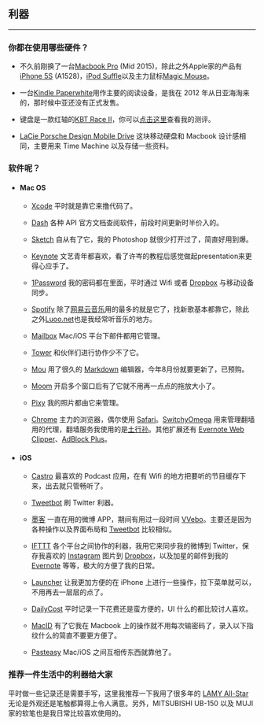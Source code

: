 ## 利器
----
### 你都在使用哪些硬件？

- 不久前刚换了一台[Macbook Pro](https://www.apple.com/macbook-pro/) (Mid 2015)，除此之外Apple家的产品有[iPhone 5S](http://www.apple.com/iphone-5s/specs/) (A1528)，[iPod Suffle](http://www.apple.com/ipod-shuffle/)以及主力鼠标[Magic Mouse](http://www.apple.com/magicmouse/)。

- 一台[Kindle Paperwhite](http://www.amazon.com/dp/B00I15SB16)用作主要的阅读设备，是我在 2012 年从日亚海淘来的，那时候中亚还没有正式发售。

- 键盘是一款红轴的[KBT Race Ⅱ](http://rabbitwebfactory.com/pages/kbt_race_2)，你可以[点击这里](http://unitpixel.com/archives/race2test.html)查看我的测评。

- [LaCie Porsche Design Mobile Drive](https://www.lacie.com/us/products/product.htm?id=10649) 这块移动硬盘和 Macbook 设计感相同，主要用来 Time Machine 以及存储一些资料。

### 软件呢？

- #### Mac OS

	- [Xcode](https://developer.apple.com/xcode/) 平时就是靠它来撸代码了。

	- [Dash](https://kapeli.com/dash) 各种 API 官方文档查阅软件，前段时间更新时半价入的。

	- [Sketch](http://bohemiancoding.com/sketch/) 自从有了它，我的 Photoshop 就很少打开过了，简直好用到爆。

	- [Keynote](http://www.apple.com/cn/mac/keynote/) 文艺青年都喜欢，看了许岑的教程后感觉做起presentation来更得心应手了。

	- [1Password](https://agilebits.com/onepassword/mac) 我的密码都在里面，平时通过 Wifi 或者 [Dropbox](https://www.dropbox.com/) 与移动设备同步。

	- [Spotify](http://spotify.com) 除了[网易云音乐](http://music.163.com/)用的最多的就是它了，找新歌基本都靠它，除此之外[Luoo.net](http://www.luoo.net/)也是我经常听音乐的地方。

	- [Mailbox](http://www.mailboxapp.com) Mac/iOS 平台下邮件都用它管理。

	- [Tower](https://tower.im) 和伙伴们进行协作少不了它。

	- [Mou](http://25.io/mou/) 用了很久的 [Markdown](https://zh.wikipedia.org/zh/Markdown) 编辑器，今年8月份就要更新了，已预购。

	- [Moom](http://manytricks.com/moom/) 开启多个窗口后有了它就不用再一点点的拖放大小了。

	- [Pixy](http://www.formacx.com/project/pixy) 我的照片都由它来管理。

	- [Chrome](https://www.google.com/chrome/browser/desktop/index.html) 主力的浏览器，偶尔使用 [Safari](https://www.apple.com/cn/safari/)。[SwitchyOmega](https://chrome.google.com/webstore/detail/proxy-switchyomega/padekgcemlokbadohgkifijomclgjgif?hl=zh-CN) 用来管理翻墙用的代理，翻墙服务我使用的是[土行孙](https://txs.li/share/6f750o6f)。其他扩展还有 [Evernote Web Clipper](https://chrome.google.com/webstore/detail/evernote-web-clipper/pioclpoplcdbaefihamjohnefbikjilc?hl=zh-CN)、[AdBlock Plus](https://chrome.google.com/webstore/detail/adblock-plus/cfhdojbkjhnklbpkdaibdccddilifddb?hl=zh-CN)。

- #### iOS

	- [Castro](http://castro.fm/) 最喜欢的 Podcast 应用，在有 Wifi 的地方把要听的节目缓存下来，出去就只管畅听了。

	- [Tweetbot](http://tapbots.com/tweetbot/) 刷 Twitter 利器。 

	- [墨客](http://www.moke.com/) 一直在用的微博 APP，期间有用过一段时间 [VVebo](http://vvebo.me)。主要还是因为各种操作以及界面布局和 [Tweetbot](http://tapbots.com/tweetbot/) 比较相似。
	
	- [IFTTT](https://ifttt.com) 各个平台之间协作的利器，我用它来同步我的微博到 Twitter，保存我喜欢的 [Instagram](https://instagram.com) 图片到 [Dropbox](https://www.dropbox.com/)，以及加星的邮件到我的 [Evernote](http://evernote.com) 等等，极大的方便了我的日常。

	- [Launcher](https://itunes.apple.com/cn/app/launcher-favorites-at-your/id905099592?mt=8&ign-mpt=uo%3D4) 让我更加方便的在 iPhone 上进行一些操作，拉下菜单就可以，不用再去一层层的点了。

	- [DailyCost](http://www.dailycost.com/) 平时记录一下花费还是蛮方便的，UI 什么的都比较讨人喜欢。

	- [MacID](http://macid.co) 有了它我在 Macbook 上的操作就不用每次输密码了，录入以下指纹什么的简直不要更方便了。

	- [Pasteasy](http://www.pasteasy.com/) Mac/iOS 之间互相传东西就靠他了。



### 推荐一件生活中的利器给大家

平时做一些记录还是需要手写，这里我推荐一下我用了很多年的 [LAMY All-Star](http://www.lamy.com.hk/product.html?id=43) 无论是外观还是笔触都算得上令人满意。另外，MITSUBISHI UB-150 以及 MUJI 家的软笔也是我日常比较喜欢使用的。







